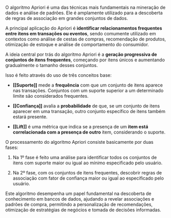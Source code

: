 O algoritmo Apriori é uma das técnicas mais fundamentais na mineração de dados e análise de padrões. Ele é amplamente utilizado para a descoberta de regras de associação em grandes conjuntos de dados. 

A principal aplicação do Apriori é **identificar relacionamentos frequentes entre itens em transações ou eventos**, sendo comumente utilizado em contextos como análise de cestas de compras, recomendação de produtos, otimização de estoque e análise de comportamento do consumidor.

A ideia central por trás do algoritmo Apriori é a **geração progressiva de conjuntos de itens frequentes**, começando por itens únicos e aumentando gradualmente o tamanho desses conjuntos. 

Isso é feito através do uso de três conceitos base:

- **[[Suporte]]** mede a **frequência** com que um conjunto de itens aparece nas transações. Conjuntos com um suporte superior a um determinado limite são considerados frequentes.

- **[[Confiança]]** avalia a **probabilidade** de que, se um conjunto de itens aparecer em uma transação, outro conjunto específico de itens também estará presente. 

- **[[Lift]]** é uma métrica que indica se a presença de um **item está correlacionada com a presença de outro** item, considerando o suporte.

O processamento do algoritmo Apriori consiste basicamente por duas fases:

1. Na 1º fase é feito uma análise para identificar todos os conjuntos de itens com suporte maior ou igual ao mínimo especificado pelo usuário.

2. Na 2º fase, com os conjuntos de itens frequentes, descobrir regras de associação com fator de confiança maior ou igual ao especificado pelo usuário.

Este algoritmo desempenha um papel fundamental na descoberta de conhecimento em bancos de dados, ajudando a revelar associações e padrões de compra, permitindo a personalização de recomendações, otimização de estratégias de negócios e tomada de decisões informadas.